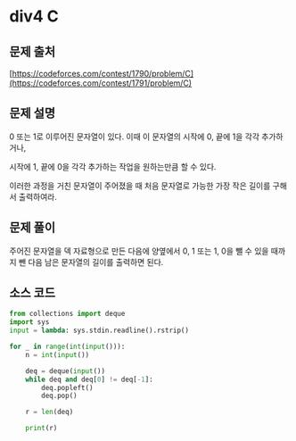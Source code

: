 # div4 C

## 문제 출처

[https://codeforces.com/contest/1790/problem/C](https://codeforces.com/contest/1791/problem/C)

## 문제 설명

0 또는 1로 이루어진 문자열이 있다. 이때 이 문자열의 시작에 0, 끝에 1을 각각 추가하거나,

시작에 1, 끝에 0을 각각 추가하는 작업을 원하는만큼 할 수 있다. 

이러한 과정을 거친 문자열이 주어졌을 때 처음 문자열로 가능한 가장 작은 길이를 구해서 출력하여라.

## 문제 풀이

주어진 문자열을 덱 자료형으로 만든 다음에 양옆에서 0, 1 또는 1, 0을 뺄 수 있을 때까지 뺀 다음 남은 문자열의 길이를 출력하면 된다.

## 소스 코드

```python
from collections import deque
import sys
input = lambda: sys.stdin.readline().rstrip()

for _ in range(int(input())):
    n = int(input())

    deq = deque(input())
    while deq and deq[0] != deq[-1]:
        deq.popleft()
        deq.pop()

    r = len(deq)

    print(r)
```